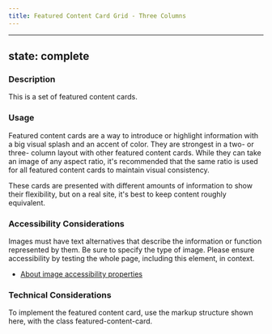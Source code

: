 ```yaml
---
title: Featured Content Card Grid - Three Columns
---
```


---
state: complete
---

### Description
This is a set of featured content cards.

### Usage
Featured content cards are a way to introduce or highlight information with a big visual splash and an accent of color. They are strongest in a two- or three- column layout with other featured content cards. While they can take an image of any aspect ratio, it's recommended that the same ratio is used for all featured content cards to maintain visual consistency.

These cards are presented with different amounts of information to show their flexibility, but on a real site, it's best to keep content roughly equivalent.

### Accessibility Considerations
Images must have text alternatives that describe the information or function represented by them. Be sure to specify the type of image. Please ensure accessibility by testing the whole page, including this element, in context.

* <a href="https://www.w3.org/WAI/tutorials/images/">About image accessibility properties</a>

<!-- ### SEO Considerations
This section is left intentionally blank and is for future consideration. -->

### Technical Considerations
To implement the featured content card, use the markup structure shown here, with the class featured-content-card.
